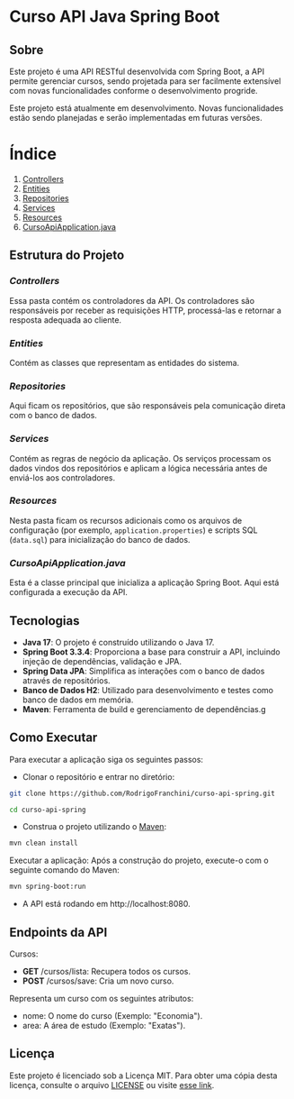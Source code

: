 # Curso API Java Spring Boot 

## Sobre 
Este projeto é uma API RESTful desenvolvida com Spring Boot, a API permite gerenciar cursos, sendo projetada para ser facilmente extensível com novas funcionalidades conforme o desenvolvimento progride. 

Este projeto está atualmente em desenvolvimento. Novas funcionalidades estão sendo planejadas e serão implementadas em futuras versões.

# Índice

1. [Controllers](#controllers)
2. [Entities](#entities)
3. [Repositories](#repositories)
4. [Services](#services)
5. [Resources](#resources)
6. [CursoApiApplication.java](#CursoApiApplication)


## Estrutura do Projeto

### *Controllers*
Essa pasta contém os controladores da API. Os controladores são responsáveis por receber as requisições HTTP, processá-las e retornar a resposta adequada ao cliente.

### *Entities*
Contém as classes que representam as entidades do sistema.

### *Repositories*
Aqui ficam os repositórios, que são responsáveis pela comunicação direta com o banco de dados.

### *Services*
Contém as regras de negócio da aplicação. Os serviços processam os dados vindos dos repositórios e aplicam a lógica necessária antes de enviá-los aos controladores.

### *Resources*
Nesta pasta ficam os recursos adicionais como os arquivos de configuração (por exemplo, `application.properties`) e scripts SQL (`data.sql`) para inicialização do banco de dados.

### *CursoApiApplication.java*
Esta é a classe principal que inicializa a aplicação Spring Boot. Aqui está configurada a execução da API.


## Tecnologias
- **Java 17**: O projeto é construído utilizando o Java 17.
- **Spring Boot 3.3.4**: Proporciona a base para construir a API, incluindo injeção de dependências, validação e JPA.
- **Spring Data JPA**: Simplifica as interações com o banco de dados através de repositórios.
- **Banco de Dados H2**: Utilizado para desenvolvimento e testes como banco de dados em memória.
- **Maven**: Ferramenta de build e gerenciamento de dependências.g

## Como Executar

Para executar a aplicação siga os seguintes passos:

- Clonar o repositório e entrar no diretório:
````bash
git clone https://github.com/RodrigoFranchini/curso-api-spring.git

cd curso-api-spring
````
- Construa o projeto utilizando o [Maven](https://maven.apache.org/):
````bash
mvn clean install  
````
Executar a aplicação: Após a construção do projeto, execute-o com o seguinte comando do Maven:
````bash 
mvn spring-boot:run
````

- A API está rodando em http://localhost:8080.

## Endpoints da API
Cursos:
- **GET** /cursos/lista: Recupera todos os cursos.
- **POST** /cursos/save: Cria um novo curso.

Representa um curso com os seguintes atributos:

- nome: O nome do curso (Exemplo: "Economia").
- area: A área de estudo (Exemplo: "Exatas").

## Licença

Este projeto é licenciado sob a Licença MIT. Para obter uma cópia desta licença, consulte o arquivo [LICENSE](LICENSE) ou visite [esse link](https://opensource.org/license/mit).

